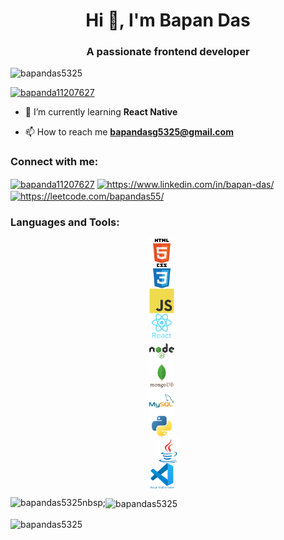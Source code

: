 <h1 align="center">Hi 👋, I'm Bapan Das</h1>
<h3 align="center">A passionate frontend developer </h3>

<p align="left"> <img src="https://komarev.com/ghpvc/?username=bapandas5325&label=Profile%20views&color=0e75b6&style=flat" alt="bapandas5325" /> </p>

<p align="left"> <a href="https://twitter.com/bapanda11207627" target="blank"><img src="https://img.shields.io/twitter/follow/bapanda11207627?logo=twitter&style=for-the-badge" alt="bapanda11207627" /></a> </p>

- 🌱 I’m currently learning **React Native**


- 📫 How to reach me **bapandasg5325@gmail.com**

<h3 align="left">Connect with me:</h3>
<p align="left">
<a href="https://twitter.com/bapanda11207627" target="blank"><img align="center" src="https://raw.githubusercontent.com/rahuldkjain/github-profile-readme-generator/master/src/images/icons/Social/twitter.svg" alt="bapanda11207627" height="30" width="40" /></a>
<a href="https://linkedin.com/in/https://www.linkedin.com/in/bapan-das/" target="blank"><img align="center" src="https://raw.githubusercontent.com/rahuldkjain/github-profile-readme-generator/master/src/images/icons/Social/linked-in-alt.svg" alt="https://www.linkedin.com/in/bapan-das/" height="30" width="40" /></a>
<a href="https://www.leetcode.com/https://leetcode.com/bapandas55/" target="blank"><img align="center" src="https://raw.githubusercontent.com/rahuldkjain/github-profile-readme-generator/master/src/images/icons/Social/leet-code.svg" alt="https://leetcode.com/bapandas55/" height="30" width="40" /></a>
</p>

<h3 align="left">Languages and Tools:</h3>
<p align="left">
    <span style="display: flex; flex-direction: column; align-items: center; margin-right: 20px;">
        <img src="https://raw.githubusercontent.com/devicons/devicon/master/icons/html5/html5-original-wordmark.svg" alt="HTML5" width="40" height="40"/>
    </span>
    <span style="display: flex; flex-direction: column; align-items: center; margin-right: 20px;">
        <img src="https://raw.githubusercontent.com/devicons/devicon/master/icons/css3/css3-original-wordmark.svg" alt="CSS3" width="40" height="40"/>
    </span>
    <span style="display: flex; flex-direction: column; align-items: center; margin-right: 20px;">
        <img src="https://raw.githubusercontent.com/devicons/devicon/master/icons/javascript/javascript-original.svg" alt="JavaScript" width="40" height="40"/>
    </span>
    <span style="display: flex; flex-direction: column; align-items: center; margin-right: 20px;">
        <img src="https://raw.githubusercontent.com/devicons/devicon/master/icons/react/react-original-wordmark.svg" alt="React" width="40" height="40"/>
    </span>
    <span style="display: flex; flex-direction: column; align-items: center; margin-right: 20px;">
        <img src="https://raw.githubusercontent.com/devicons/devicon/master/icons/nodejs/nodejs-original-wordmark.svg" alt="Node.js" width="40" height="40"/>
    </span>
    <span style="display: flex; flex-direction: column; align-items: center; margin-right: 20px;">
        <img src="https://raw.githubusercontent.com/devicons/devicon/master/icons/mongodb/mongodb-original-wordmark.svg" alt="MongoDB" width="40" height="40"/>
    </span>
    <span style="display: flex; flex-direction: column; align-items: center; margin-right: 20px;">
        <img src="https://raw.githubusercontent.com/devicons/devicon/master/icons/mysql/mysql-original-wordmark.svg" alt="MySQL" width="40" height="40"/>
    </span>
    <span style="display: flex; flex-direction: column; align-items: center; margin-right: 20px;">
        <img src="https://raw.githubusercontent.com/devicons/devicon/master/icons/python/python-original.svg" alt="Python" width="40" height="40"/>
    </span>
    <span style="display: flex; flex-direction: column; align-items: center;">
        <img src="https://raw.githubusercontent.com/devicons/devicon/master/icons/java/java-original.svg" alt="Java" width="40" height="40"/>
    </span>
    <span style="display: flex; flex-direction: column; align-items: center; margin-right: 20px;">
        <img src="https://raw.githubusercontent.com/devicons/devicon/master/icons/vscode/vscode-original-wordmark.svg" alt="VS Code" width="40" height="40"/>
    </span>
</p>

















<p><img align="left" src="https://github-readme-stats.vercel.app/api/top-langs?username=bapandas5325&show_icons=true&locale=en&layout=compact" alt="bapandas5325" /></p>

<p>nbsp;<img align="center" src="https://github-readme-stats.vercel.app/api?username=bapandas5325&show_icons=true&locale=en" alt="bapandas5325" /></p>

<p><img align="center" src="https://github-readme-streak-stats.herokuapp.com/?user=bapandas5325&" alt="bapandas5325" /></p>



